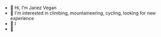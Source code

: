 - 👋 Hi, I’m Janez Vegan
- 👀 I'm interested in climbing, mountaineering, cycling, looking for new experience
- 🌱 I
- 💞

<!---
janezv/janezv is a ✨ special ✨ repository because its `README.md` (this file) appears on your GitHub profile.
You can click the Preview link to take a look at your changes.
--->


